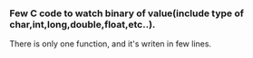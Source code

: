 ### Few C code to watch binary of value(include type of char,int,long,double,float,etc..).

There is only one function, and it's writen in few lines.
